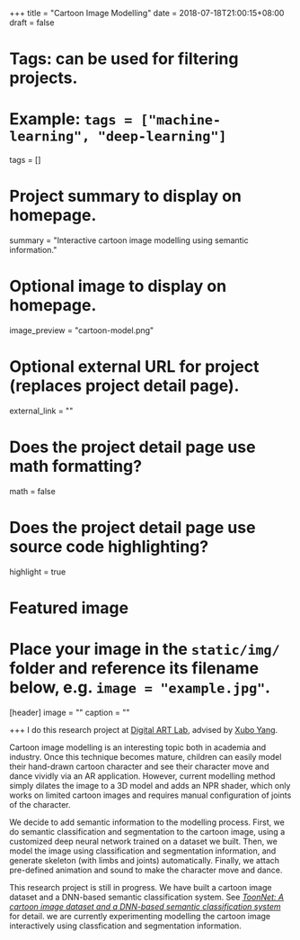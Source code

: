 +++
title = "Cartoon Image Modelling"
date = 2018-07-18T21:00:15+08:00
draft = false

# Tags: can be used for filtering projects.
# Example: `tags = ["machine-learning", "deep-learning"]`
tags = []

# Project summary to display on homepage.
summary = "Interactive cartoon image modelling using semantic information."

# Optional image to display on homepage.
image_preview = "cartoon-model.png"

# Optional external URL for project (replaces project detail page).
external_link = ""

# Does the project detail page use math formatting?
math = false

# Does the project detail page use source code highlighting?
highlight = true

# Featured image
# Place your image in the `static/img/` folder and reference its filename below, e.g. `image = "example.jpg"`.
[header]
image = ""
caption = ""

+++
I do this research project at [Digital ART Lab](http://dalab.se.sjtu.edu.cn/www/home/), advised by [Xubo Yang](http://dalab.se.sjtu.edu.cn/www/home/?page_id=17).

Cartoon image modelling is an interesting topic both in academia and industry. Once this technique becomes mature, children can easily model their hand-drawn cartoon character and see their character move and dance vividly via an AR application. However, current modelling method simply dilates the image to a 3D model and adds an NPR shader, which only works on limited cartoon images and requires manual configuration of joints of the character.

We decide to add semantic information to the modelling process. First, we do semantic classification and segmentation to the cartoon image, using a customized deep neural network trained on a dataset we built. Then, we model the image using classification and segmentation information, and generate skeleton (with limbs and joints) automatically. Finally, we attach pre-defined animation and sound to make the character move and dance.

This research project is still in progress. We have built a cartoon image dataset and a DNN-based semantic classification system. See [*ToonNet: A cartoon image dataset and a DNN-based semantic classification system*](/) for detail. we are currently experimenting modelling the cartoon image interactively using classfication and segmentation information.

